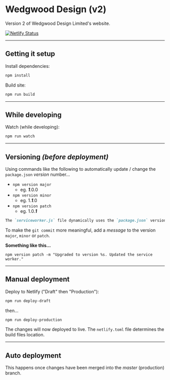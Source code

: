 # Wedgwood Design (v2)

Version 2 of Wedgwood Design Limited's website.

[![Netlify Status](https://api.netlify.com/api/v1/badges/41bb6881-64c8-4083-85dc-d08ab4cd93e7/deploy-status)](https://app.netlify.com/sites/wedgwooddesign/deploys)

---

## Getting it setup

Install dependencies:

```sh
npm install
```

Build site:

```sh
npm run build
```

---

## While developing

Watch (while developing):

```sh
npm run watch
```

---

## Versioning *(before deployment)*

Using commands like the following to automatically update / change the `package.json` *version* number...

* `npm version major`
  * eg. __*1*__.0.0
* `npm version minor`
  * eg. 1.__*1*__.0
* `npm version patch`
  * eg. 1.0.__*1*__

```markdown
The `serviceworker.js` file dynamically uses the `package.json` version value as it's version. This makes sure a newer version is installed when updated content is deployed.
```

To make the `git commit` more meaningful, add a *message* to the version `major`, `minor` or `patch`.

**Something like this...**

`npm version patch -m "Upgraded to version %s. Updated the service worker."`

---

## Manual deployment

Deploy to Netlify ("Draft" then "Production"):

```sh
npm run deploy-draft
```

then...

```sh
npm run deploy-production
```

The changes will now deployed to live. The `netlify.toml` file determines the build files location.

---

## Auto deployment

This happens once changes have been merged into the *master* (production) branch.
